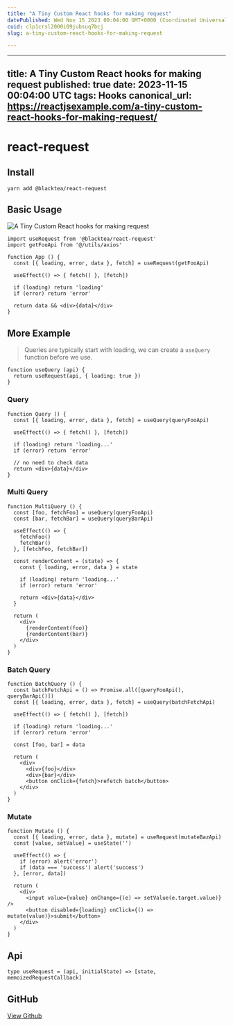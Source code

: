 ```yaml
---
title: "A Tiny Custom React hooks for making request"
datePublished: Wed Nov 15 2023 00:04:00 GMT+0000 (Coordinated Universal Time)
cuid: clp1crsl2000i09jubsuq7bcj
slug: a-tiny-custom-react-hooks-for-making-request

---
```


---
title: A Tiny Custom React hooks for making request
published: true
date: 2023-11-15 00:04:00 UTC
tags: Hooks
canonical_url: https://reactjsexample.com/a-tiny-custom-react-hooks-for-making-request/
---

# react-request

## Install

```
yarn add @blacktea/react-request
```

## Basic Usage

 ![A Tiny Custom React hooks for making request](https://cdn.hashnode.com/res/hashnode/image/upload/v1700148919956/b6b2e320-2bb5-410c-b789-e87a58b80838.jpeg)

```
import useRequest from '@blacktea/react-request'
import getFooApi from '@/utils/axios'

function App () {
  const [{ loading, error, data }, fetch] = useRequest(getFooApi)

  useEffect(() => { fetch() }, [fetch])

  if (loading) return 'loading'
  if (error) return 'error'

  return data && <div>{data}</div>
}
```

## More Example

> Queries are typically start with loading, we can create a `useQuery` function before we use.

```
function useQuery (api) {
  return useRequest(api, { loading: true })
}
```

### Query

```
function Query () {
  const [{ loading, error, data }, fetch] = useQuery(queryFooApi)

  useEffect(() => { fetch() }, [fetch])

  if (loading) return 'loading...'
  if (error) return 'error'

  // no need to check data
  return <div>{data}</div>
}
```

### Multi Query

```
function MultiQuery () {
  const [foo, fetchFoo] = useQuery(queryFooApi)
  const [bar, fetchBar] = useQuery(queryBarApi)

  useEffect(() => {
    fetchFoo()
    fetchBar()
  }, [fetchFoo, fetchBar])

  const renderContent = (state) => {
    const { loading, error, data } = state

    if (loading) return 'loading...'
    if (error) return 'error'

    return <div>{data}</div>
  }

  return (
    <div>
      {renderContent(foo)}
      {renderContent(bar)}
    </div>
  )
}
```

### Batch Query

```
function BatchQuery () {
  const batchFetchApi = () => Promise.all([queryFooApi(), queryBarApi()])
  const [{ loading, error, data }, fetch] = useQuery(batchFetchApi)

  useEffect(() => { fetch() }, [fetch])

  if (loading) return 'loading...'
  if (error) return 'error'

  const [foo, bar] = data

  return (
    <div>
      <div>{foo}</div>
      <div>{bar}</div>
      <button onClick={fetch}>refetch batch</button>
    </div>
  )
}
```

### Mutate

```
function Mutate () {
  const [{ loading, error, data }, mutate] = useRequest(mutateBazApi)
  const [value, setValue] = useState('')

  useEffect(() => {
    if (error) alert('error')
    if (data === 'success') alert('success')
  }, [error, data])

  return (
    <div>
      <input value={value} onChange={(e) => setValue(e.target.value)} />
      <button disabled={loading} onClick={() => mutate(value)}>submit</button>
    </div>
  )
}
```

## Api

```
type useRequest = (api, initialState) => [state, memoizedRequestCallback]
```

## GitHub

[View Github](https://github.com/BlackTea99/react_request?ref=reactjsexample.com)